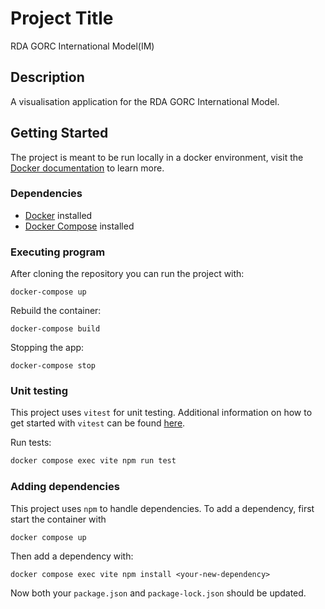 # Project Title

RDA GORC International Model(IM)

## Description

A visualisation application for the RDA GORC International Model.

## Getting Started

The project is meant to be run locally in a docker environment, visit the [Docker documentation](https://docs.docker.com/get-started/) to learn more.

### Dependencies

- [Docker](https://www.docker.com/) installed
- [Docker Compose](https://docs.docker.com/compose/) installed

### Executing program

After cloning the repository you can run the project with:

```
docker-compose up
```

Rebuild the container:

```
docker-compose build
```

Stopping the app:

```
docker-compose stop
```

### Unit testing

This project uses `vitest` for unit testing. Additional information on how to get started with `vitest` can be found [here](https://vitest.dev/guide/).

Run tests:

```sh
docker compose exec vite npm run test
```

### Adding dependencies

This project uses `npm` to handle dependencies. To add a dependency, first start the container with

```
docker compose up
```

Then add a dependency with:

```
docker compose exec vite npm install <your-new-dependency>
```

Now both your `package.json` and `package-lock.json` should be updated.

<!-- ## License

This project is licensed under the [NAME HERE] License - see the LICENSE.md file for details

## Acknowledgments

Inspiration, code snippets, etc.-->
